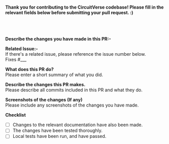 #### Thank you for contributing to the CircuitVerse codebase! Please fill in the relevant fields below before submitting your pull request. :) ####

<br> <br>

**Describe the changes you have made in this PR:-** 

**Related Issue:-**<br>
If there's a related issue, please reference the issue number below.<br>
Fixes #___

**What does this PR do?**<br>
Please enter a short summary of what you did.

**Describe the changes this PR makes.**<br>
Please describe all commits included in this PR and what they do.

**Screenshots of the changes (If any)**<br>
Please include any screenshots of the changes you have made.

**Checklist**
- [ ] Changes to the relevant documentation have also been made.
- [ ] The changes have been tested thoroughly.
- [ ] Local tests have been run, and have passed.
